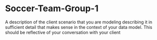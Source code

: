 # Soccer-Team-Group-1
A description of the client scenario that you are modeling describing it in sufficient detail that makes sense in the context of your data model. This should be reflective of your conversation with your client
